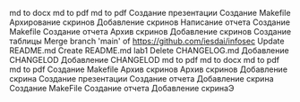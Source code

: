 md to docx
md to pdf
md to pdf
Создание презентации
Создание Makefile
Архирование скринов
Добавление скринов
Написание отчета
Создание Makefile
Создание отчета
Архив скринов
Добавление скринов
Создание таблицы
Merge branch 'main' of https://github.com/iesdai/infosec
Update README.md
Create README.md
lab1
Delete CHANGELOG.md
Добавление CHANGELOD
Добавление CHANGELOD
md to pdf
md to docx
md to pdf
md to pdf
Создание Makefile
Архив скринов
Архив скринов
Добавление скрина
Создание презентации
Создание отчета
Добавление скрина
Создание MakeFile
Создание отчета
Добавление скринаЭ
